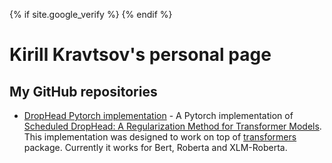 {% if site.google_verify %}
    <meta name="google-site-verification" content="{{ site.google_verify }}">
{% endif %}

# Kirill Kravtsov's personal page

## My GitHub repositories

* [DropHead Pytorch implementation](https://github.com/Kirill-Kravtsov/drophead-pytorch) - A Pytorch implementation of [Scheduled DropHead: A Regularization Method for Transformer Models](https://arxiv.org/pdf/2004.13342.pdf). This implementation was designed to work on top of [transformers](https://github.com/huggingface/transformers) package. Currently it works for Bert, Roberta and XLM-Roberta.
